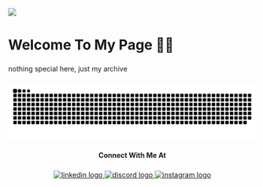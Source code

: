 <div align="left">
  <img src="https://profile-counter.glitch.me/newbieganas/count.svg?"  />
</div>

###

<h1 align="left">Welcome To My Page 👋🏾</h1>

###

<p align="left">nothing special here, just my archive</p>

###

<img src="https://raw.githubusercontent.com/newbieganas/newbieganas/output/snake.svg" alt="Snake animation" />

###

<h4 align="center">Connect With Me At</h4>

###

<div align="center">
  <a href="https://www.linkedin.com/in/raja-ubaid-fawwaz" target="_blank">
    <img src="https://raw.githubusercontent.com/maurodesouza/profile-readme-generator/master/src/assets/icons/social/linkedin/default.svg" width="52" height="40" alt="linkedin logo"  />
  </a>
  <a href="https://discordapp.com/users/544025686759702528" target="_blank">
    <img src="https://raw.githubusercontent.com/maurodesouza/profile-readme-generator/master/src/assets/icons/social/discord/default.svg" width="52" height="40" alt="discord logo"  />
  </a>
  <a href="https://www.instagram.com/er.a.je.a" target="_blank">
    <img src="https://raw.githubusercontent.com/maurodesouza/profile-readme-generator/master/src/assets/icons/social/instagram/default.svg" width="52" height="40" alt="instagram logo"  />
  </a>
</div>

###

